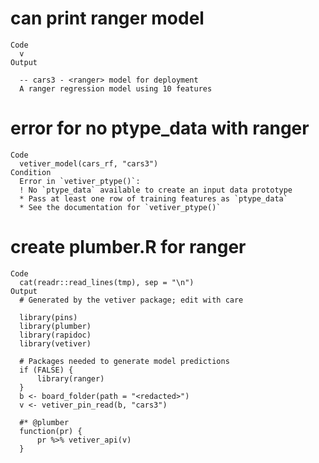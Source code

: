 # can print ranger model

    Code
      v
    Output
      
      -- cars3 - <ranger> model for deployment 
      A ranger regression model using 10 features

# error for no ptype_data with ranger

    Code
      vetiver_model(cars_rf, "cars3")
    Condition
      Error in `vetiver_ptype()`:
      ! No `ptype_data` available to create an input data prototype
      * Pass at least one row of training features as `ptype_data`
      * See the documentation for `vetiver_ptype()`

# create plumber.R for ranger

    Code
      cat(readr::read_lines(tmp), sep = "\n")
    Output
      # Generated by the vetiver package; edit with care
      
      library(pins)
      library(plumber)
      library(rapidoc)
      library(vetiver)
      
      # Packages needed to generate model predictions
      if (FALSE) {
          library(ranger)
      }
      b <- board_folder(path = "<redacted>")
      v <- vetiver_pin_read(b, "cars3")
      
      #* @plumber
      function(pr) {
          pr %>% vetiver_api(v)
      }

